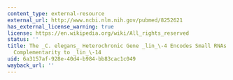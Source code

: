 ```yaml
---
content_type: external-resource
external_url: http://www.ncbi.nlm.nih.gov/pubmed/8252621
has_external_license_warning: true
license: https://en.wikipedia.org/wiki/All_rights_reserved
status: ''
title: The _C. elegans_ Heterochronic Gene _lin_\-4 Encodes Small RNAs with Antisense
  Complementarity to _lin_\-14
uid: 6a3157af-928e-40d4-b984-bb83cac1c049
wayback_url: ''
---
```

